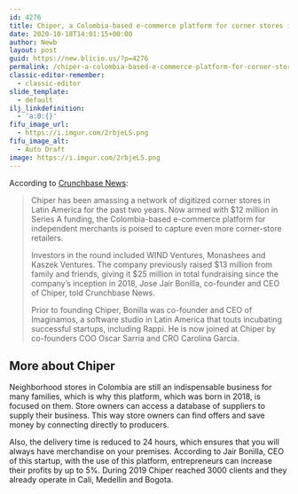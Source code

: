 ```yaml
---
id: 4276
title: Chiper, a Colombia-based e-commerce platform for corner stores in Latin America
date: 2020-10-18T14:01:15+00:00
author: Newb
layout: post
guid: https://new.blicio.us/?p=4276
permalink: /chiper-a-colombia-based-e-commerce-platform-for-corner-stores-in-latin-america/
classic-editor-remember:
  - classic-editor
slide_template:
  - default
ilj_linkdefinition:
  - 'a:0:{}'
fifu_image_url:
  - https://i.imgur.com/2rbjeLS.png
fifu_image_alt:
  - Auto Draft
image: https://i.imgur.com/2rbjeLS.png
---
```

According to [Crunchbase News](https://news.crunchbase.com/news/transforming-latin-american-corner-stores-chiper-carries-in-12m-series-a/):

> Chiper has been amassing a network of digitized corner stores in Latin America for the past two years. Now armed with $12 million in Series A funding, the Colombia-based e-commerce platform for independent merchants is poised to capture even more corner-store retailers.
> 
> Investors in the round included WIND Ventures, Monashees and Kaszek Ventures. The company previously raised $13 million from family and friends, giving it $25 million in total fundraising since the company’s inception in 2018, Jose Jair Bonilla, co-founder and CEO of Chiper, told Crunchbase News.
> 
> Prior to founding Chiper, Bonilla was co-founder and CEO of Imaginamos, a software studio in Latin America that touts incubating successful startups, including Rappi. He is now joined at Chiper by co-founders COO Oscar Sarria and CRO Carolina Garcia.

## More about Chiper

Neighborhood stores in Colombia are still an indispensable business for many families, which is why this platform, which was born in 2018, is focused on them. Store owners can access a database of suppliers to supply their business. This way store owners can find offers and save money by connecting directly to producers.

Also, the delivery time is reduced to 24 hours, which ensures that you will always have merchandise on your premises. According to Jair Bonilla, CEO of this startup, with the use of this platform, entrepreneurs can increase their profits by up to 5%. During 2019 Chiper reached 3000 clients and they already operate in Cali, Medellin and Bogota.